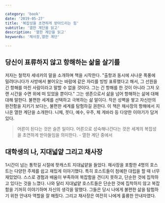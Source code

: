 ```yaml
---

category: 'book'
date: '2019-05-27'
title: '복잡성을 초연하게 받아드리는 힘'
subtitle: '열한 계단을 읽고'
description: '열한 계단을 읽고'
keywords: '채사장,열한 계단'

---
```



## 당신이 표류하지 않고 항해하는 삶을 살기를

저자는 철학자 세네카의 말을 소개하며 책을 시작한다. "출항과 동시에 사나운 폭풍에 밀려다니다가 사방에서 불어오는 바람에 같은 자리를 빙빙 표류했다고 해서, 그 선원을 긴 항해를 마친 사람이라고 말할 수 없을 것이다. 그는 긴 항해를 한 것이 아니라 그저 오랜 시간을 수면 위에 떠 있었을 뿐이다." 그는 생존으로서 삶을 넘어 항해하는 삶에 대해 대해 말한다. 불편한 세계를 선택하고 극복하는 삶 말이다. 작은 성벽을 쌓고 자신만의 완전함을 지키기 보다는, 불편한 세계를 탐험하길 권한다. 이 책은 채사장의 항해에서 지나온 열한 계단을 소개한다. 니체, 붓다, 예수, 우주, 체 게바라 등 다양한 이야기가 담겨있다.

> 어른이 된다는 것은 슬픈 일이다. 어른으로 성숙해나간다는 것은 세계의 복잡성을 초연하게 받아들임을 의미한다. - 열한 계단 중에서

## 대학생의 나, 지대넓얕 그리고 채사장

1시간이 넘는 통학길 시절에 팟캐스트 지대넓얕을 들었다. 채사장을 포함한 4명의 호스트는 다양한 주제를 쉽고 재밌게 이야기했다. 특히 호스트들이 첨예한 대립을 할 때 너무 재밌었다. 스스로 경험과 배움이 부족하여 복잡함을 견디지 못하고, 단순한 것에 집착하고 있다는 것을 느꼈다. 나와 달리 지대넓얕 호스트들은 단순한 것에 집착하지 않고 복잡함을 기꺼히 이야기하며 자신의 생각을 말했다. 그들은 당시 나에게 불편한 삶을 탐험하기 위한 안내자 역할을 잘 해줬다. 그리고 채사장은 여전히 나에게 훌륭한 안내자였다.